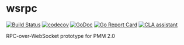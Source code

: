 # wsrpc

[![Build Status](https://travis-ci.org/Percona-Lab/wsrpc.svg)](https://travis-ci.org/Percona-Lab/wsrpc)
[![codecov](https://codecov.io/gh/Percona-Lab/wsrpc/branch/master/graph/badge.svg)](https://codecov.io/gh/Percona-Lab/wsrpc)
[![GoDoc](https://godoc.org/github.com/Percona-Lab/wsrpc?status.svg)](https://godoc.org/github.com/Percona-Lab/wsrpc)
[![Go Report Card](https://goreportcard.com/badge/github.com/Percona-Lab/wsrpc)](https://goreportcard.com/report/github.com/Percona-Lab/wsrpc)
[![CLA assistant](https://cla-assistant.io/readme/badge/Percona-Lab/wsrpc)](https://cla-assistant.io/Percona-Lab/wsrpc)

RPC-over-WebSocket prototype for PMM 2.0
